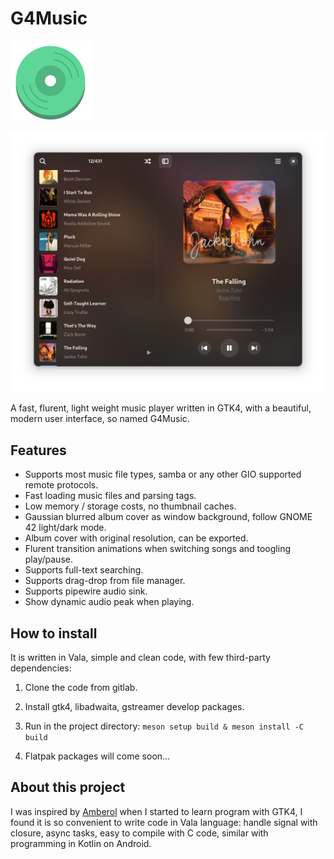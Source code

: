 # G4Music

![Application Icon](./com.github.neithern.g4music.svg)

![Screen shot](./screen-shot.png)

A fast, flurent, light weight music player written in GTK4, with a beautiful, modern user interface, so named G4Music.

## Features
- Supports most music file types,  samba or any other GIO supported remote protocols.
- Fast loading music files and parsing tags.
- Low memory / storage costs, no thumbnail caches.
- Gaussian blurred album cover as window background, follow GNOME 42 light/dark mode.
- Album cover with original resolution, can be exported.
- Flurent transition animations when switching songs and toogling play/pause.
- Supports full-text searching.
- Supports drag-drop from file manager.
- Supports pipewire audio sink.
- Show dynamic audio peak when playing.

## How to install 
It is written in Vala, simple and clean code, with few third-party dependencies:

1. Clone the code from gitlab.

2. Install gtk4, libadwaita, gstreamer develop packages.

3. Run in the project directory: `meson setup build & meson install -C build`

4. Flatpak packages will come soon...

## About this project
I was inspired by [Amberol](https://gitlab.gnome.org/World/amberol) when I started to learn program with GTK4, I found it is so convenient to write code in Vala language: handle signal with closure, async tasks, easy to compile with C code, similar with programming in Kotlin on Android.
